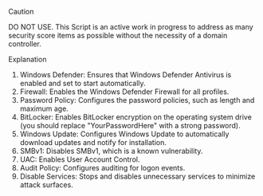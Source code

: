 
> [!CAUTION] 
> DO NOT USE. 
> This Script is an active work in progress to address as many security score items as possible without the necessity of a domain controller.

Explanation
1. Windows Defender: Ensures that Windows Defender Antivirus is enabled and set to start automatically.
2. Firewall: Enables the Windows Defender Firewall for all profiles.
3. Password Policy: Configures the password policies, such as length and maximum age.
4. BitLocker: Enables BitLocker encryption on the operating system drive (you should replace "YourPasswordHere" with a strong password).
5. Windows Update: Configures Windows Update to automatically download updates and notify for installation.
6. SMBv1: Disables SMBv1, which is a known vulnerability.
7. UAC: Enables User Account Control.
8. Audit Policy: Configures auditing for logon events.
9. Disable Services: Stops and disables unnecessary services to minimize attack surfaces.